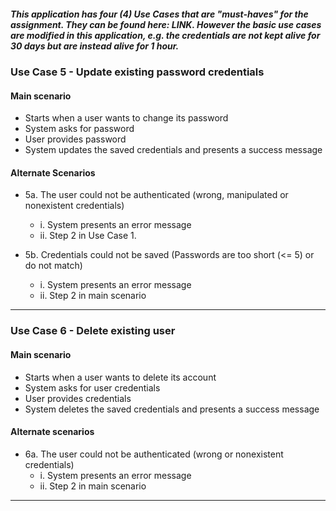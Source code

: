 ##### This application has four (4) Use Cases that are "must-haves" for the assignment. They can be found here: **LINK**. However the basic use cases are modified in this application, e.g. the credentials are not kept alive for 30 days but are instead alive for 1 hour. 

### Use Case 5 - Update existing password credentials

#### Main scenario
* Starts when a user wants to change its password
* System asks for password
* User provides password
* System updates the saved credentials and presents a success message

#### Alternate Scenarios
* 5a. The user could not be authenticated (wrong, manipulated or nonexistent credentials)
  * i. System presents an error message
  * ii. Step 2 in Use Case 1.

* 5b. Credentials could not be saved (Passwords are too short (<= 5) or do not match)
  * i. System presents an error message
  * ii. Step 2 in main scenario

---
### Use Case 6 - Delete existing user

#### Main scenario
* Starts when a user wants to delete its account
* System asks for user credentials
* User provides credentials
* System deletes the saved credentials and presents a success message

#### Alternate scenarios
* 6a. The user could not be authenticated (wrong or nonexistent credentials)
  * i. System presents an error message
  * ii. Step 2 in main scenario

---

